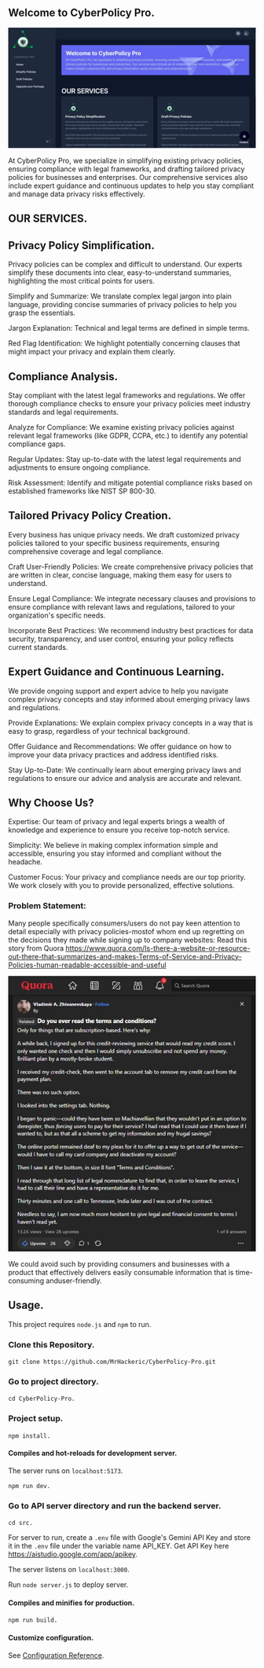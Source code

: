 ## Welcome to CyberPolicy Pro.

<img src = "./src/images/CyberPolicy-Pro.JPG">

At CyberPolicy Pro, we specialize in simplifying existing privacy policies, ensuring compliance with legal frameworks, and drafting tailored privacy policies for businesses and enterprises. Our comprehensive services also include expert guidance and continuous updates to help you stay compliant and manage data privacy risks effectively.

## OUR SERVICES.

## Privacy Policy Simplification.

Privacy policies can be complex and difficult to understand. Our experts simplify these documents into clear, easy-to-understand summaries, highlighting the most critical points for users.

Simplify and Summarize: We translate complex legal jargon into plain language, providing concise summaries of privacy policies to help you grasp the essentials.

Jargon Explanation: Technical and legal terms are defined in simple terms.

Red Flag Identification: We highlight potentially concerning clauses that might impact your privacy and explain them clearly.

## Compliance Analysis.

Stay compliant with the latest legal frameworks and regulations. We offer thorough compliance checks to ensure your privacy policies meet industry standards and legal requirements.

Analyze for Compliance: We examine existing privacy policies against relevant legal frameworks (like GDPR, CCPA, etc.) to identify any potential compliance gaps.

Regular Updates: Stay up-to-date with the latest legal requirements and adjustments to ensure ongoing compliance.

Risk Assessment: Identify and mitigate potential compliance risks based on established frameworks like NIST SP 800-30.

## Tailored Privacy Policy Creation.

Every business has unique privacy needs. We draft customized privacy policies tailored to your specific business requirements, ensuring comprehensive coverage and legal compliance.

Craft User-Friendly Policies: We create comprehensive privacy policies that are written in clear, concise language, making them easy for users to understand.

Ensure Legal Compliance: We integrate necessary clauses and provisions to ensure compliance with relevant laws and regulations, tailored to your organization's specific needs.

Incorporate Best Practices: We recommend industry best practices for data security, transparency, and user control, ensuring your policy reflects current standards.

## Expert Guidance and Continuous Learning.

We provide ongoing support and expert advice to help you navigate complex privacy concepts and stay informed about emerging privacy laws and regulations.

Provide Explanations: We explain complex privacy concepts in a way that is easy to grasp, regardless of your technical background.

Offer Guidance and Recommendations: We offer guidance on how to improve your data privacy practices and address identified risks.

Stay Up-to-Date: We continually learn about emerging privacy laws and regulations to ensure our advice and analysis are accurate and relevant.

## Why Choose Us?

Expertise: Our team of privacy and legal experts brings a wealth of knowledge and experience to ensure you receive top-notch service.

Simplicity: We believe in making complex information simple and accessible, ensuring you stay informed and compliant without the headache.

Customer Focus: Your privacy and compliance needs are our top priority. We work closely with you to provide personalized, effective solutions.

### Problem Statement:
Many people specifically consumers/users do not pay keen attention to detail especially with privacy policies-mostof whom end up regretting on the decisions they made while signing up to company websites: Read this story from Quora https://www.quora.com/Is-there-a-website-or-resource-out-there-that-summarizes-and-makes-Terms-of-Service-and-Privacy-Policies-human-readable-accessible-and-useful

<img src = "./src/images/CyberPolicy-Pro-Research.JPG">

We could avoid such by providing consumers and businesses with a product that effectively delivers easily consumable information that is time-consuming anduser-friendly.

## Usage.

This project requires ``` node.js ``` and ``` npm ``` to run.

### Clone this Repository.
```
git clone https://github.com/MrHackeric/CyberPolicy-Pro.git
```

### Go to project directory.
```
cd CyberPolicy-Pro.
```

### Project setup.
```
npm install.
```

#### Compiles and hot-reloads for development server.
The server runs on ``` localhost:5173 ```.
```
npm run dev.
```

### Go to API server directory and run the backend server.
```
cd src.
```
For server to run, create a ```.env``` file with Google's Gemini API Key and store it in the ```.env``` file under the variable name API_KEY. Get API Key here https://aistudio.google.com/app/apikey.

The server listens on ```localhost:3000```.

Run ```node server.js``` to deploy server.

#### Compiles and minifies for production.
```
npm run build.
```

#### Customize configuration.
See [Configuration Reference](https://vitejs.dev/guide/).
